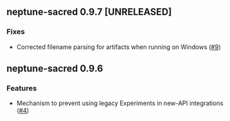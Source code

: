 ## neptune-sacred 0.9.7 [UNRELEASED]

### Fixes
- Corrected filename parsing for artifacts when running on Windows ([#9](https://github.com/neptune-ai/neptune-sacred/pull/9))

## neptune-sacred 0.9.6

### Features
- Mechanism to prevent using legacy Experiments in new-API integrations ([#4](https://github.com/neptune-ai/neptune-sacred/pull/4))
